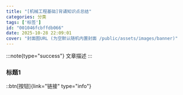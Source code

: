 ```yaml
---
title: "[机械工程基础]背诵知识点总结"
categories: 分类
tags: ['标签']
id: "001046fcbffdb066"
date: 2025-10-28 22:09:01
cover: "封面图URL (为空默认随机内置封面 /public/assets/images/banner)"
---
```


:::note{type="success"}
文章描述
:::

### 标题1

::btn[按钮]{link="链接" type="info"}